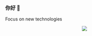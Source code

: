 ### 你好 👋

<!--
**2890841438/2890841438** is a ✨ _special_ ✨ repository because its `README.md` (this file) appears on your GitHub profile.

Here are some ideas to get you started:

- 🔭 I’m currently working on ...
- 🌱 I’m currently learning ...
- 👯 I’m looking to collaborate on ...
- 🤔 I’m looking for help with ...
- 💬 Ask me about ...
- 📫 How to reach me: ...
- 😄 Pronouns: ...
- ⚡ Fun fact: ...
-->
Focus on new technologies


<div align="center">
    <img src="https://activity-graph.herokuapp.com/graph?username=DimplesY&theme=xcode" />
</div>
